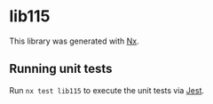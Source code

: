 # lib115

This library was generated with [Nx](https://nx.dev).

## Running unit tests

Run `nx test lib115` to execute the unit tests via [Jest](https://jestjs.io).
